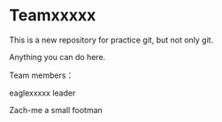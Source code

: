 # Teamxxxxx

This is a new repository for practice git, but not only git.

Anything you can do here.

Team members：

eaglexxxxx  leader

Zach-me  a small footman
